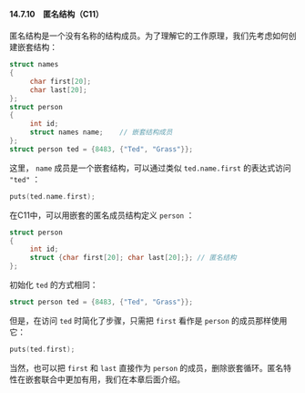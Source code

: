 #### 14.7.10　匿名结构（C11）

匿名结构是一个没有名称的结构成员。为了理解它的工作原理，我们先考虑如何创建嵌套结构：

```c
struct names
{
     char first[20];
     char last[20];
};
struct person
{
     int id;
     struct names name;    // 嵌套结构成员
};
struct person ted = {8483, {"Ted", "Grass"}};
```

这里， `name` 成员是一个嵌套结构，可以通过类似 `ted.name.first` 的表达式访问 `"ted"` ：

```c
puts(ted.name.first);
```

在C11中，可以用嵌套的匿名成员结构定义 `person` ：

```c
struct person
{
     int id;
     struct {char first[20]; char last[20];}; // 匿名结构
};
```

初始化 `ted` 的方式相同：

```c
struct person ted = {8483, {"Ted", "Grass"}};
```

但是，在访问 `ted` 时简化了步骤，只需把 `first` 看作是 `person` 的成员那样使用它：

```c
puts(ted.first);
```

当然，也可以把 `first` 和 `last` 直接作为 `person` 的成员，删除嵌套循环。匿名特性在嵌套联合中更加有用，我们在本章后面介绍。

